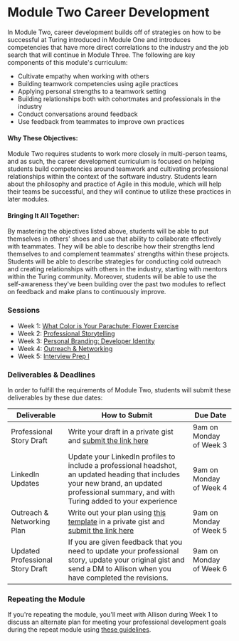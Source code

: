 # Module Two Career Development

In Module Two, career development builds off of strategies on how to be successful at Turing introduced in Module One and introduces competencies that have more direct correlations to the industry and the job search that will continue in Module Three. The following are key components of this module's curriculum:

* Cultivate empathy when working with others
* Building teamwork competencies using agile practices
* Applying personal strengths to a teamwork setting
* Building relationships both with cohortmates and professionals in the industry
* Conduct conversations around feedback
* Use feedback from teammates to improve own practices

#### Why These Objectives:
Module Two requires students to work more closely in multi-person teams, and as such, the career development curriculum is focused on helping students build competencies around teamwork and cultivating professional relationships within the context of the software industry. Students learn about the philosophy and practice of Agile in this module, which will help their teams be successful, and they will continue to utilize these practices in later modules.

#### Bringing It All Together:
By mastering the objectives listed above, students will be able to put themselves in others' shoes and use that ability to collaborate effectively with teammates. They will be able to describe how their strengths lend themselves to and complement teammates' strengths within these projects. Students will be able to describe strategies for conducting cold outreach and creating relationships with others in the industry, starting with mentors within the Turing community. Moreover, students will be able to use the self-awareness they've been building over the past two modules to reflect on feedback and make plans to continuously improve.

### Sessions

* Week 1: [What Color is Your Parachute: Flower Exercise](flower_exercise)
* Week 2: [Professional Storytelling](professional_storytelling_ii)
* Week 3: [Personal Branding: Developer Identity](developer_identity)
* Week 4: [Outreach & Networking](outreach_and_networking)
* Week 5: [Interview Prep I](interview_prep_i)

### Deliverables & Deadlines
In order to fulfill the requirements of Module Two, students will submit these deliverables by these due dates:


| Deliverable                      | How to Submit                                                                                                                                                                                                                                                      | Due Date                  |
|----------------------------------|--------------------------------------------------------------------------------------------------------------------------------------------------------------------------------------------------------------------------------------------------------------------|---------------------------|
| Professional Story Draft         | Write your draft in a private gist and [submit the link here](https://goo.gl/forms/nfu0g8MnoyKXjfnp1)                                                                                                                                                              | 9am on Monday of Week 3   |
| LinkedIn Updates       | Update your LinkedIn profiles to include a professional headshot, an updated heading that includes your new brand, an updated professional summary, and with Turing added to your experience | 9am on Monday of Week 4   |
| Outreach & Networking Plan      | Write out your plan using [this template](outreach_networking_guidelines) in a private gist and [submit the link here](https://goo.gl/forms/U6q53OzhontO7Zjl1) | 9am on Monday of Week 5 |
| Updated Professional Story Draft | If you are given feedback that you need to update your professional story, update your original gist and send a DM to Allison when you have completed the revisions.                                                                                               | 9am on Monday of Week 6   |

### Repeating the Module
If you're repeating the module, you'll meet with Allison during Week 1 to discuss an alternate plan for meeting your professional development goals during the repeat module using [these guidelines](m2_repeat_plan).
